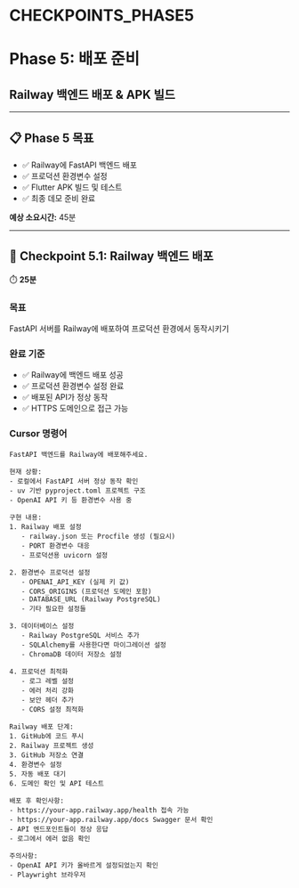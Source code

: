 # CHECKPOINTS_PHASE5 

# Phase 5: 배포 준비
## Railway 백엔드 배포 & APK 빌드

---

## 📋 **Phase 5 목표**
- ✅ Railway에 FastAPI 백엔드 배포
- ✅ 프로덕션 환경변수 설정
- ✅ Flutter APK 빌드 및 테스트
- ✅ 최종 데모 준비 완료

**예상 소요시간:** 45분

---

## 🚂 **Checkpoint 5.1: Railway 백엔드 배포**
⏱️ **25분**

### **목표**
FastAPI 서버를 Railway에 배포하여 프로덕션 환경에서 동작시키기

### **완료 기준**
- ✅ Railway에 백엔드 배포 성공
- ✅ 프로덕션 환경변수 설정 완료
- ✅ 배포된 API가 정상 동작
- ✅ HTTPS 도메인으로 접근 가능

### **Cursor 명령어**
```
FastAPI 백엔드를 Railway에 배포해주세요.

현재 상황:
- 로컬에서 FastAPI 서버 정상 동작 확인
- uv 기반 pyproject.toml 프로젝트 구조
- OpenAI API 키 등 환경변수 사용 중

구현 내용:
1. Railway 배포 설정
   - railway.json 또는 Procfile 생성 (필요시)
   - PORT 환경변수 대응
   - 프로덕션용 uvicorn 설정

2. 환경변수 프로덕션 설정
   - OPENAI_API_KEY (실제 키 값)
   - CORS_ORIGINS (프로덕션 도메인 포함)
   - DATABASE_URL (Railway PostgreSQL)
   - 기타 필요한 설정들

3. 데이터베이스 설정
   - Railway PostgreSQL 서비스 추가
   - SQLAlchemy를 사용한다면 마이그레이션 설정
   - ChromaDB 데이터 저장소 설정

4. 프로덕션 최적화
   - 로그 레벨 설정
   - 에러 처리 강화
   - 보안 헤더 추가
   - CORS 설정 최적화

Railway 배포 단계:
1. GitHub에 코드 푸시
2. Railway 프로젝트 생성
3. GitHub 저장소 연결
4. 환경변수 설정
5. 자동 배포 대기
6. 도메인 확인 및 API 테스트

배포 후 확인사항:
- https://your-app.railway.app/health 접속 가능
- https://your-app.railway.app/docs Swagger 문서 확인
- API 엔드포인트들이 정상 응답
- 로그에서 에러 없음 확인

주의사항:
- OpenAI API 키가 올바르게 설정되었는지 확인
- Playwright 브라우저